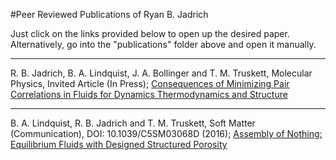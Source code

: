 #Peer Reviewed Publications of Ryan B. Jadrich

Just click on the links provided below to open up the desired paper. Alternatively, go into the "publications" folder above and open it manually. 

---

R. B. Jadrich, B. A. Lindquist, J. A. Bollinger and T. M. Truskett, Molecular Physics, Invited Article (In Press);
[Consequences of Minimizing Pair Correlations in Fluids for Dynamics Thermodynamics and Structure](publications/PREPRINT_Consequences_of_Minimizing_Pair_Correlations_in_Fluids_for_Dynamics_Thermodynamics_and_Structure.pdf)

---

B. A. Lindquist, R. B. Jadrich and T. M. Truskett, Soft Matter (Communication), DOI: 10.1039/C5SM03068D (2016);
[Assembly of Nothing: Equilibrium Fluids with Designed Structured Porosity](publications/Assembly_of_Nothing_Equilibrium_Fluids_with_Designed_Structured_Porosity.pdf)